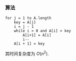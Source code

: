 ### 算法

```title="INSERTION-SORT(A)"
for j = 1 to A.length
    key = A[j]
    i = j - 1
    while i > 0 and A[i] > key
        A[i+1] = A[i]
        i--
    A[i + 1] = key
```

其时间复杂度为 $O(n^2)$.